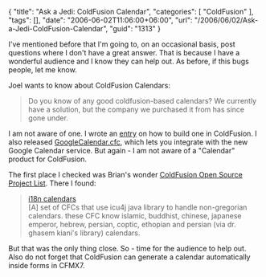 {
	"title": "Ask a Jedi: ColdFusion Calendar",
	"categories": [
		"ColdFusion"
	],
	"tags": [],
	"date": "2006-06-02T11:06:00+06:00",
	"url": "/2006/06/02/Ask-a-Jedi-ColdFusion-Calendar",
	"guid": "1313"
}

I've mentioned before that I'm going to, on an occasional basis, post questions where I don't have a great answer. That is because I have a wonderful audience and I know they can help out. As before, if this bugs people, let me know. 

Joel wants to know about ColdFusion Calendars:

<blockquote>
Do you know of any good coldfusion-based calendars?  We currently have a solution, but the company we purchased it from has since gone under.
</blockquote>

I am not aware of one. I wrote an <a href="http://www.raymondcamden.com/index.cfm/2005/8/31/ColdFusion-101-Building-a-Calendar">entry</a> on how to build one in ColdFusion. I also released <a href="http://www.coldfusionjedi.com/index.cfm/2006/4/20/GoogleCalendarcfc-Version-1">GoogleCalendar.cfc</a>, which lets you integrate with the new Google Calendar service. But again - I am not aware of a "Calendar" product for ColdFusion. 

The first place I checked was Brian's wonder <a href="http://www.remotesynthesis.com/cfopensourcelist/">ColdFusion Open Source Project List</a>. There I found:

<blockquote>
<a href="http://www.sustainablegis.com/projects/icu4j/CalendarsTB.cfm">i18n calendars</a><br>
[A] set of CFCs that use icu4j java library to handle non-gregorian calendars. these CFC know islamic, buddhist, chinese, japanese emperor, hebrew, persian, coptic, ethopian and persian (via dr. ghasem kiani's library) calendars.
</blockquote>

But that was the only thing close. So - time for the audience to help out. Also do not forget that ColdFusion can generate a calendar automatically inside forms in CFMX7.